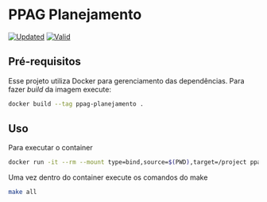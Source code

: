 # PPAG Planejamento

[![Updated](https://github.com/splor-mg/ppag-planejamento-2023/actions/workflows/all.yaml/badge.svg)](https://github.com/splor-mg/ppag-planejamento-2023/actions/)
[![Valid](https://github.com/splor-mg/ppag-planejamento-2023/actions/workflows/check.yaml/badge.svg)](https://github.com/splor-mg/ppag-planejamento-2023/actions/)

## Pré-requisitos

Esse projeto utiliza Docker para gerenciamento das dependências. Para fazer _build_  da imagem execute:

```bash
docker build --tag ppag-planejamento .
```

## Uso

Para executar o container

```bash
docker run -it --rm --mount type=bind,source=$(PWD),target=/project ppag-planejamento bash
```

Uma vez dentro do container execute os comandos do make

```bash
make all
```
